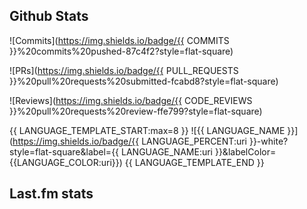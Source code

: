 ## Github Stats

![Commits](https://img.shields.io/badge/{{ COMMITS }}%20commits%20pushed-87c4f2?style=flat-square)

![PRs](https://img.shields.io/badge/{{ PULL_REQUESTS }}%20pull%20requests%20submitted-fcabd8?style=flat-square)

![Reviews](https://img.shields.io/badge/{{ CODE_REVIEWS }}%20pull%20requests%20review-ffe799?style=flat-square)

{{ LANGUAGE_TEMPLATE_START:max=8 }}
![{{ LANGUAGE_NAME }}](https://img.shields.io/badge/{{ LANGUAGE_PERCENT:uri }}-white?style=flat-square&label={{ LANGUAGE_NAME:uri }}&labelColor={{LANGUAGE_COLOR:uri}})
{{ LANGUAGE_TEMPLATE_END }}

## Last.fm stats
<!--START_LASTFM_ARTISTS:{"period": "3month", "rows": 5}-->
<!--END_LASTFM_ARTISTS-->
<!--START_LASTFM_ALBUMS:{"period": "6month", "rows": 5}-->
<!--END_LASTFM_ALBUMS-->
<!--START_LASTFM_TRACKS:{"period": "1year", "rows": 5}-->
<!--END_LASTFM_TRACKS-->
